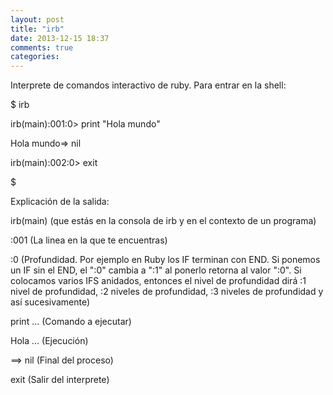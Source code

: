 ```yaml
---
layout: post
title: "irb"
date: 2013-12-15 18:37
comments: true
categories: 
---
```

Interprete de comandos interactivo de ruby. Para entrar en la shell:

$ irb

irb(main):001:0> print "Hola mundo"

Hola mundo=> nil

irb(main):002:0> exit

$

Explicación de la salida:

irb(main) (que estás en la consola de irb y en el contexto de un programa)

:001 (La linea en la que te encuentras)

:0 (Profundidad. Por ejemplo en Ruby los IF terminan con END. Si ponemos un IF sin el END, el ":0" cambia a ":1" al ponerlo retorna al valor ":0". Si colocamos varios IFS anidados, entonces el nivel de profundidad dirá :1 nivel de profundidad, :2 niveles de profundidad, :3 niveles de profundidad y así sucesivamente)

print ... (Comando a ejecutar)

Hola ... (Ejecución)

==> nil (Final del proceso)

exit (Salir del interprete)


